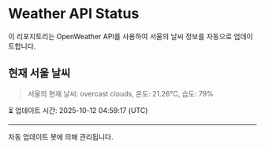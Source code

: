
# Weather API Status

이 리포지토리는 OpenWeather API를 사용하여 서울의 날씨 정보를 자동으로 업데이트합니다.

## 현재 서울 날씨
> 서울의 현재 날씨: overcast clouds, 온도: 21.26°C, 습도: 79%

⏳ 업데이트 시간: 2025-10-12 04:59:17 (UTC)

---
자동 업데이트 봇에 의해 관리됩니다.
